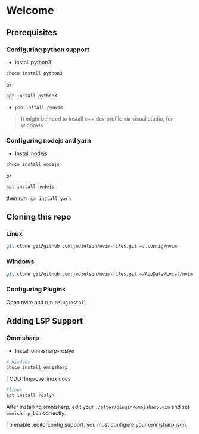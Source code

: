 # Welcome

## Prerequisites

### Configuring python support

* install python3

 ``` bash
 choco install python3
 ```

or

``` bash
apt install python3
```

* `pip install pynvim`

> It might be need to install c++ dev profile via visual studio, for windows

### Configuring nodejs and yarn

* Install nodejs

``` bash
choco install nodejs
```

or

``` bash
apt install nodejs
```

then run `npm install yarn`

## Cloning this repo

### Linux

``` bash
git clone git@github.com:jedielson/nvim-files.git ~/.config/nvim
```

### Windows

``` bash
git clone git@github.com:jedielson/nvim-files.git ~/AppData/Local/nvim
```

### Configuring Plugins

Open nvim and run `:PlugInstall`

## Adding LSP Support


### Omnisharp

* Install omnisharp-roslyn

``` bash
# Windows
choco install omnisharp
```

TODO: Improve linux docs

``` bash
#linux
apt install roslyn
```

After installing omnisharp, edit your `./after/plugin/omnisharp.vim` and
set `omnisharp_bin` correctly.

To enable .editorconfig support, you must configure your [omnisharp.json](https://github.com/OmniSharp/omnisharp-roslyn/wiki/Configuration-Options).
